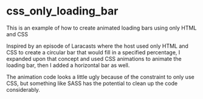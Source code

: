# css_only_loading_bar
This is an example of how to create animated loading bars using only HTML and CSS

Inspired by an episode of Laracasts where the host used only HTML and CSS to create a circular bar that would fill in a specified percentage, I expanded upon that concept and used CSS animations to animate the loading bar, then I added a horizontal bar as well.

The animation code looks a little ugly because of the constraint to only use CSS, but something like SASS has the potential to clean up the code considerably.
